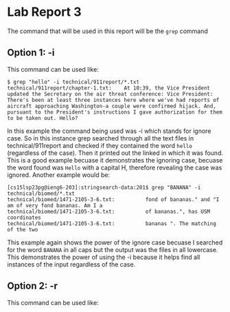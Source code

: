 # Lab Report 3
The command that will be used in this report will be the `grep` command
## Option 1: -i
This command can be used like:
```
$ grep "hello" -i technical/911report/*.txt
technical/911report/chapter-1.txt:    At 10:39, the Vice President updated the Secretary on the air threat conference: Vice President: There's been at least three instances here where we've had reports of aircraft approaching Washington-a couple were confirmed hijack. And, pursuant to the President's instructions I gave authorization for them to be taken out. Hello?
```
In this example the command being used was -i which stands for ignore case. So in this instance grep searched through all the text files in technical/911report and checked if they contained the word `hello` (regardless of the case). Then it printed out the linked in which it was found. This is a good example becuase it demonstrates the ignoring case, becuase the word found was `Hello` with a capital H, therefore revealing the case was ignored.
Another example would be:
```
[cs15lsp23pg@ieng6-203]:stringsearch-data:201$ grep "BANANA" -i technical/biomed/*.txt
technical/biomed/1471-2105-3-6.txt:          fond of bananas." and "I am of very fond bananas. Am I a
technical/biomed/1471-2105-3-6.txt:          of bananas.", has USM coordinates 
technical/biomed/1471-2105-3-6.txt:          bananas ". The matching of the two
```
This example again shows the power of the ignore case becuase I searched for the word `BANANA` in all caps but the output was the files in all lowercase. This demonstrates the power of using the -i because it helps find all instances of the input regardless of the case.
## Option 2: -r
This command can be used like:
```
